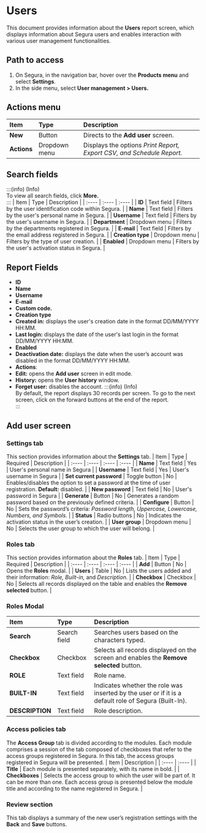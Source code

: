 # Users

This document provides information about the **Users** report screen, which displays information about Segura users and enables interaction with various user management functionalities.

## Path to access
1. On Segura, in the navigation bar, hover over the **Products menu** and select **Settings**.  
2. In the side menu, select **User management \> Users.**

## Actions menu
| Item | Type | Description |
| :---- | :---- | :---- |
| **New** | Button | Directs to the **Add user** screen. |
| **Actions** | Dropdown menu | Displays the options *Print Report, Export CSV, and Schedule Report.* |

## Search fields
:::(info) (Info)  
To view all search fields, click **More.**  
:::
| Item | Type | Description |
| :---- | :---- | :---- |
| **ID** | Text field | Filters by the user identification code within Segura. |
| **Name** | Text field | Filters by the user's personal name in Segura. |
| **Username** | Text field | Filters by the user's username in Segura. |
| **Department** | Dropdown menu | Filters by the departments registered in Segura. |
| **E-mail** | Text field | Filters by the email address registered in Segura. |
| **Creation type** | Dropdown menu | Filters by the type of user creation. |
| **Enabled** | Dropdown menu | Filters by the user's activation status in Segura. |

## **Report Fields**
* **ID**  
* **Name**  
* **Username**  
* **E-mail**  
* **Custom code.**  
* **Creation type**  
* **Created in:** displays the user's creation date in the format DD/MM/YYYY HH:MM.  
* **Last login:** displays the date of the user's last login in the format DD/MM/YYYY HH:MM.  
* **Enabled**  
* **Deactivation date:** displays the date when the user’s account was disabled in the format DD/MM/YYYY HH:MM.  
*  **Actions**:  
  * **Edit:** opens the **Add user** screen in edit mode.  
  * **History:** opens the **User history** window.  
  * **Forget user:** disables the account.
:::(info) (Info)  
By default, the report displays 30 records per screen. To go to the next screen, click on the forward buttons at the end of the report.  
:::

## Add user screen

### Settings tab
This section provides information about the **Settings** tab.
| Item | Type | Required | Description |
| :---- | :---- | :---- | :---- |
| **Name** | Text field | Yes | User's personal name in Segura |
| **Username** | Text field | Yes | User's username in Segura |
| **Set current password** | Toggle button | No | Enables/disables the option to set a password at the time of user registration.  **Default:** disabled. |
| **New password** | Text field | No | User's password in Segura |
| **Generate** | Button | No | Generates a random password based on the previously defined criteria. |
| **Configure** | Button | No | Sets the password’s criteria: *Password length, Uppercase, Lowercase, Numbers, and Symbols*. |
| **Status** | Radio buttons | No | Indicates the activation status in the user’s creation.   |
| **User group** | Dropdown menu | No | Selects the user group to which the user will belong. |

### Roles tab
This section provides information about the **Roles** tab.
| Item | Type | Required | Description |
| :---- | :---- | :---- | :---- |
| **Add** | Button | No | Opens the **Roles** modal. |
| **Users** | Table | No | Lists the users added and their information: *Role, Built-in,* and *Description.* |
| **Checkbox** | Checkbox | No | Selects all records displayed on the table and enables the **Remove selected** button. |

### Roles Modal
| Item | Type | Description |
| :---- | :---- | :---- |
| **Search** | Search field | Searches users based on the characters typed. |
| **Checkbox** | Checkbox | Selects all records displayed on the screen and enables the **Remove selected** button. |
| **ROLE** | Text field | Role name. |
| **BUILT-IN** | Text field | Indicates whether the role was inserted by the user or if it is a default role of Segura (Built-In). |
| **DESCRIPTION** | Text field | Role description. |

### Access policies tab
The **Access Group** tab is divided according to the modules. Each module comprises a session of the tab composed of checkboxes that refer to the access groups registered in Segura. In this tab, the access groups registered in Segura will be presented.
| Item | Description |
| :---- | :---- |
| **Title** | Each module is presented separately, with its name in bold. |
| **Checkboxes** | Selects the access group to which the user will be part of. It can be more than one. Each access group is presented below the module title and according to the name registered in Segura. |

### Review section
This tab displays a summary of the new user’s registration settings with the **Back** and **Save** buttons.